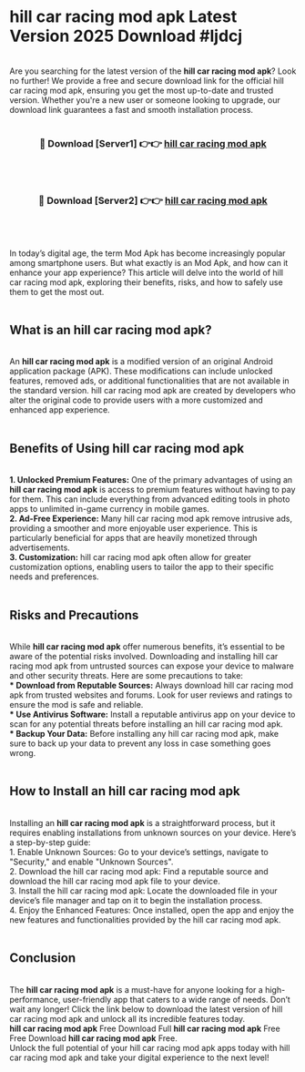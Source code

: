 # hill car racing mod apk Latest Version 2025 Download #ljdcj<br>
<br>
Are you searching for the latest version of the <strong>hill car racing mod apk</strong>? Look no further! We provide a free and secure download link for the official hill car racing mod apk, ensuring you get the most up-to-date and trusted version. Whether you're a new user or someone looking to upgrade, our download link guarantees a fast and smooth installation process.
<br>
<br>
<div align="center">
<h3>🔴 Download [Server1] 👉👉 <a href="https://modyolo.store/hill_car_racing_mod_apk">hill car racing mod apk</a></h3><br>
<br>
<h3>🔴 Download [Server2] 👉👉 <a href="https://modyolo.store/=hill_car_racing_mod_apk">hill car racing mod apk</a></h3><br>
</div>
<br>
<br>
In today’s digital age, the term Mod Apk has become increasingly popular among smartphone users. But what exactly is an Mod Apk, and how can it enhance your app experience? This article will delve into the world of hill car racing mod apk, exploring their benefits, risks, and how to safely use them to get the most out.
<br>
<br>
<h2>What is an hill car racing mod apk?</h2>
<br>
An <strong>hill car racing mod apk</strong> is a modified version of an original Android application package (APK). These modifications can include unlocked features, removed ads, or additional functionalities that are not available in the standard version. hill car racing mod apk are created by developers who alter the original code to provide users with a more customized and enhanced app experience.
<br>
<br>
<h2>Benefits of Using hill car racing mod apk</h2>
<br>
<strong> 1. Unlocked Premium Features:</strong> One of the primary advantages of using an <strong>hill car racing mod apk</strong> is access to premium features without having to pay for them. This can include everything from advanced editing tools in photo apps to unlimited in-game currency in mobile games.
<br>
<strong> 2. Ad-Free Experience:</strong> Many hill car racing mod apk remove intrusive ads, providing a smoother and more enjoyable user experience. This is particularly beneficial for apps that are heavily monetized through advertisements.
<br>
<strong> 3. Customization:</strong> hill car racing mod apk often allow for greater customization options, enabling users to tailor the app to their specific needs and preferences.
<br>
<br>
<h2>Risks and Precautions</h2>
<br>
While <strong>hill car racing mod apk</strong> offer numerous benefits, it’s essential to be aware of the potential risks involved. Downloading and installing hill car racing mod apk from untrusted sources can expose your device to malware and other security threats. Here are some precautions to take:
<br>
<strong> * Download from Reputable Sources:</strong> Always download hill car racing mod apk from trusted websites and forums. Look for user reviews and ratings to ensure the mod is safe and reliable.
<br>
<strong> * Use Antivirus Software:</strong> Install a reputable antivirus app on your device to scan for any potential threats before installing an hill car racing mod apk.
<br>
<strong> * Backup Your Data:</strong> Before installing any hill car racing mod apk, make sure to back up your data to prevent any loss in case something goes wrong.
<br>
<br>
<h2>How to Install an hill car racing mod apk</h2>
<br>
Installing an <strong>hill car racing mod apk</strong> is a straightforward process, but it requires enabling installations from unknown sources on your device. Here’s a step-by-step guide:
<br>
 1. Enable Unknown Sources: Go to your device’s settings, navigate to "Security," and enable "Unknown Sources".
<br>
 2. Download the hill car racing mod apk: Find a reputable source and download the hill car racing mod apk file to your device.
<br>
 3. Install the hill car racing mod apk: Locate the downloaded file in your device’s file manager and tap on it to begin the installation process.
<br>
 4. Enjoy the Enhanced Features: Once installed, open the app and enjoy the new features and functionalities provided by the hill car racing mod apk.
<br>
<br>
<h2><strong>Conclusion</strong></h2>
<br>
The <strong>hill car racing mod apk</strong> is a must-have for anyone looking for a high-performance, user-friendly app that caters to a wide range of needs. Don’t wait any longer! Click the link below to download the latest version of hill car racing mod apk and unlock all its incredible features today.
<br>
<strong>hill car racing mod apk</strong> Free Download Full <strong>hill car racing mod apk</strong> Free Free Download <strong>hill car racing mod apk</strong> Free.
<br>
Unlock the full potential of your hill car racing mod apk apps today with hill car racing mod apk and take your digital experience to the next level!

